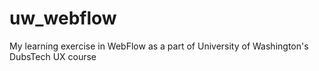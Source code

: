 # uw_webflow
My learning exercise in WebFlow as a part of University of Washington's DubsTech UX course

